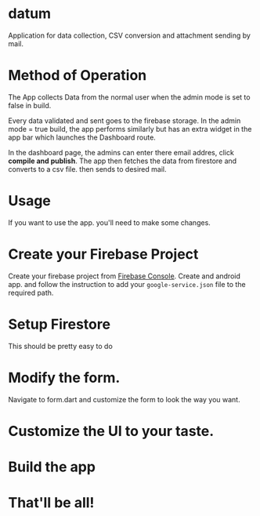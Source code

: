 # datum

Application for data collection, CSV conversion and attachment sending by mail.

# Method of Operation
The App collects Data from the normal user when the admin mode is set to false in build.

Every data validated and sent goes to the firebase storage.
In the admin mode = true build, the app performs similarly but has an extra widget in the app bar which launches the Dashboard route. 

In the dashboard page, the admins can enter there email addres, click <b>compile and publish</b>. 
The app then fetches the data from firestore and converts to a csv file. then sends to desired mail.

# Usage
If you want to use the app. you'll need to make some changes.

# Create your Firebase Project
Create your firebase project from <a href="https://console.firebase.com">Firebase Console</a>. Create and android app. and follow the instruction to add your <code>google-service.json</code> file to the required path.

# Setup Firestore
This should be pretty easy to do

# Modify the form.
Navigate to form.dart and customize the form to look the way you want.

# Customize the UI to your taste.

# Build the app

# That'll be all!

